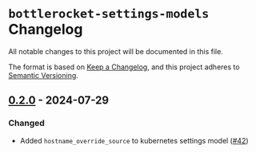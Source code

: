 # `bottlerocket-settings-models` Changelog

All notable changes to this project will be documented in this file.

The format is based on [Keep a Changelog](https://keepachangelog.com/en/1.0.0/),
and this project adheres to [Semantic Versioning](https://semver.org/spec/v2.0.0.html).

## [0.2.0] - 2024-07-29

### Changed

- Added `hostname_override_source` to kubernetes settings model ([#42])

[#42]: https://github.com/bottlerocket-os/bottlerocket-settings-sdk/pull/42

[0.2.0]: https://github.com/bottlerocket-os/bottlerocket-settings-sdk/compare/bottlerocket-settings-models-v0.2.0...bottlerocket-settings-models-v0.1.0

